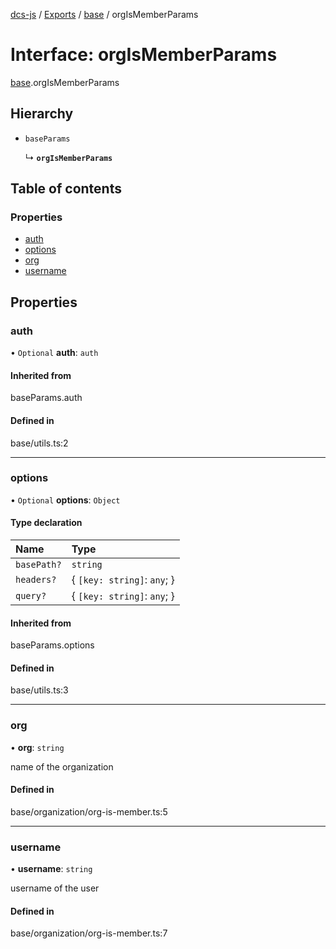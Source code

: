 [dcs-js](../README.md) / [Exports](../modules.md) / [base](../modules/base.md) / orgIsMemberParams

# Interface: orgIsMemberParams

[base](../modules/base.md).orgIsMemberParams

## Hierarchy

- `baseParams`

  ↳ **`orgIsMemberParams`**

## Table of contents

### Properties

- [auth](base.orgIsMemberParams.md#auth)
- [options](base.orgIsMemberParams.md#options)
- [org](base.orgIsMemberParams.md#org)
- [username](base.orgIsMemberParams.md#username)

## Properties

### <a id="auth" name="auth"></a> auth

• `Optional` **auth**: `auth`

#### Inherited from

baseParams.auth

#### Defined in

base/utils.ts:2

___

### <a id="options" name="options"></a> options

• `Optional` **options**: `Object`

#### Type declaration

| Name | Type |
| :------ | :------ |
| `basePath?` | `string` |
| `headers?` | { `[key: string]`: `any`;  } |
| `query?` | { `[key: string]`: `any`;  } |

#### Inherited from

baseParams.options

#### Defined in

base/utils.ts:3

___

### <a id="org" name="org"></a> org

• **org**: `string`

name of the organization

#### Defined in

base/organization/org-is-member.ts:5

___

### <a id="username" name="username"></a> username

• **username**: `string`

username of the user

#### Defined in

base/organization/org-is-member.ts:7
